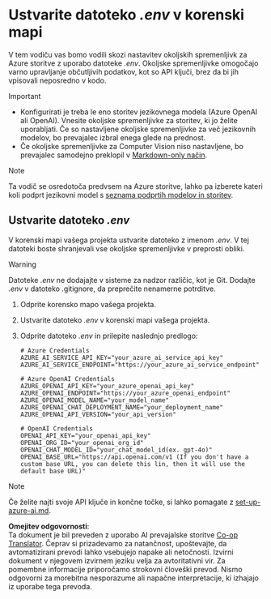 <!--
CO_OP_TRANSLATOR_METADATA:
{
  "original_hash": "66029e3b67a3eb980ab8740367e91283",
  "translation_date": "2025-06-12T18:29:57+00:00",
  "source_file": "getting_started/command-line-guide/create-env-file.md",
  "language_code": "sl"
}
-->
# Ustvarite datoteko *.env* v korenski mapi

V tem vodiču vas bomo vodili skozi nastavitev okoljskih spremenljivk za Azure storitve z uporabo datoteke *.env*. Okoljske spremenljivke omogočajo varno upravljanje občutljivih podatkov, kot so API ključi, brez da bi jih vpisovali neposredno v kodo.

> [!IMPORTANT]
> - Konfigurirati je treba le eno storitev jezikovnega modela (Azure OpenAI ali OpenAI). Vnesite okoljske spremenljivke za storitev, ki jo želite uporabljati. Če so nastavljene okoljske spremenljivke za več jezikovnih modelov, bo prevajalec izbral enega glede na prednost.
> - Če okoljske spremenljivke za Computer Vision niso nastavljene, bo prevajalec samodejno preklopil v [Markdown-only način](./markdown-only-mode.md).

> [!NOTE]
> Ta vodič se osredotoča predvsem na Azure storitve, lahko pa izberete kateri koli podprt jezikovni model s [seznama podprtih modelov in storitev](../README.md#-supported-models-and-services).

## Ustvarite datoteko *.env*

V korenski mapi vašega projekta ustvarite datoteko z imenom *.env*. V tej datoteki boste shranjevali vse okoljske spremenljivke v preprosti obliki.

> [!WARNING]
> Datoteke *.env* ne dodajajte v sisteme za nadzor različic, kot je Git. Dodajte *.env* v datoteko .gitignore, da preprečite nenamerne potrditve.

1. Odprite korensko mapo vašega projekta.

1. Ustvarite datoteko *.env* v korenski mapi vašega projekta.

1. Odprite datoteko *.env* in prilepite naslednjo predlogo:

    ```plaintext
    # Azure Credentials
    AZURE_AI_SERVICE_API_KEY="your_azure_ai_service_api_key"
    AZURE_AI_SERVICE_ENDPOINT="https://your_azure_ai_service_endpoint"

    # Azure OpenAI Credentials
    AZURE_OPENAI_API_KEY="your_azure_openai_api_key"
    AZURE_OPENAI_ENDPOINT="https://your_azure_openai_endpoint"
    AZURE_OPENAI_MODEL_NAME="your_model_name"
    AZURE_OPENAI_CHAT_DEPLOYMENT_NAME="your_deployment_name"
    AZURE_OPENAI_API_VERSION="your_api_version"

    # OpenAI Credentials
    OPENAI_API_KEY="your_openai_api_key"
    OPENAI_ORG_ID="your_openai_org_id"
    OPENAI_CHAT_MODEL_ID="your_chat_model_id(ex. gpt-4o)"
    OPENAI_BASE_URL="https://api.openai.com/v1 (If you don't have a custom base URL, you can delete this lin, then it will use the default base URL)"
    ```

> [!NOTE]
> Če želite najti svoje API ključe in končne točke, si lahko pomagate z [set-up-azure-ai.md](../set-up-azure-ai.md).

**Omejitev odgovornosti**:  
Ta dokument je bil preveden z uporabo AI prevajalske storitve [Co-op Translator](https://github.com/Azure/co-op-translator). Čeprav si prizadevamo za natančnost, upoštevajte, da avtomatizirani prevodi lahko vsebujejo napake ali netočnosti. Izvirni dokument v njegovem izvirnem jeziku velja za avtoritativni vir. Za pomembne informacije priporočamo strokovni človeški prevod. Nismo odgovorni za morebitna nesporazume ali napačne interpretacije, ki izhajajo iz uporabe tega prevoda.